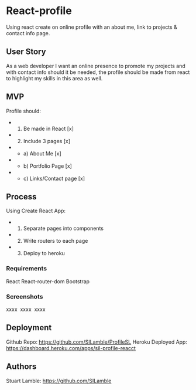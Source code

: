 # React-profile

Using react create on online profile with an about me, link to projects & contact info page.

## User Story

As a web developer I want an online presence to promote my projects and with contact info should it be needed, the profile should be made from react to highlight my skills in this area as well.

## MVP

Profile should:
* 1) Be made in React [x]
* 2) Include 3 pages [x]
* * a) About Me [x]
* * b) Portfolio Page [x]
* * c) Links/Contact page [x]

## Process

Using Create React App:

* 1) Separate pages into components
* 2) Write routers to each page
* 3) Deploy to heroku


### Requirements

React
React-router-dom
Bootstrap

### Screenshots

xxxx
![]()
xxxx
![]()
xxxx
![]()


## Deployment

Github Repo: https://github.com/SILamble/ProfileSL
Heroku Deployed App: https://dashboard.heroku.com/apps/sil-profile-reacct

## Authors

Stuart Lamble: https://github.com/SILamble
